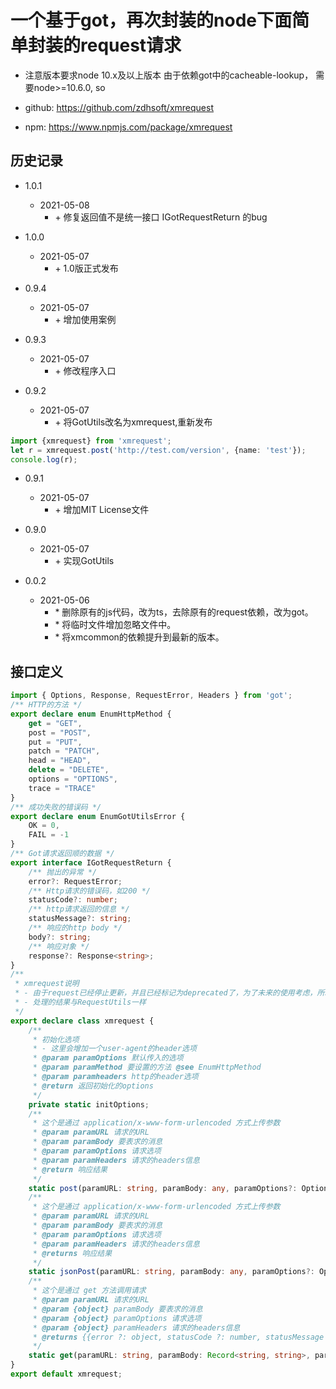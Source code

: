 # 一个基于got，再次封装的node下面简单封装的request请求
- 注意版本要求node 10.x及以上版本 由于依赖got中的cacheable-lookup， 需要node>=10.6.0, so

- github: https://github.com/zdhsoft/xmrequest
- npm: https://www.npmjs.com/package/xmrequest

## 历史记录
- 1.0.1
  - 2021-05-08
    - \+ 修复返回值不是统一接口 IGotRequestReturn 的bug
- 1.0.0
  - 2021-05-07
    - \+ 1.0版正式发布
- 0.9.4
  - 2021-05-07
    - \+ 增加使用案例
- 0.9.3
  - 2021-05-07
    - \+ 修改程序入口

- 0.9.2
  - 2021-05-07
    - \+ 将GotUtils改名为xmrequest,重新发布
```typescript
import {xmrequest} from 'xmrequest';
let r = xmrequest.post('http://test.com/version', {name: 'test'});
console.log(r);

```

- 0.9.1
  - 2021-05-07
    - \+ 增加MIT License文件

- 0.9.0
  - 2021-05-07
    - \+ 实现GotUtils
- 0.0.2
  - 2021-05-06
    - \* 删除原有的js代码，改为ts，去除原有的request依赖，改为got。
    - \* 将临时文件增加忽略文件中。
    - \* 将xmcommon的依赖提升到最新的版本。

## 接口定义
```typescript
import { Options, Response, RequestError, Headers } from 'got';
/** HTTP的方法 */
export declare enum EnumHttpMethod {
    get = "GET",
    post = "POST",
    put = "PUT",
    patch = "PATCH",
    head = "HEAD",
    delete = "DELETE",
    options = "OPTIONS",
    trace = "TRACE"
}
/** 成功失败的错误码 */
export declare enum EnumGotUtilsError {
    OK = 0,
    FAIL = -1
}
/** Got请求返回顺的数据 */
export interface IGotRequestReturn {
    /** 抛出的异常 */
    error?: RequestError;
    /** Http请求的错误码，如200 */
    statusCode?: number;
    /** http请求返回的信息 */
    statusMessage?: string;
    /** 响应的http body */
    body?: string;
    /** 响应对象 */
    response?: Response<string>;
}
/**
 * xmrequest说明
 * - 由于request已经停止更新，并且已经标记为deprecated了，为了未来的使用考虑，所以使用got代替request, 实现了这个类
 * - 处理的结果与RequestUtils一样
 */
export declare class xmrequest {
    /**
     * 初始化选项
     * - 这里会增加一个user-agent的header选项
     * @param paramOptions 默认传入的选项
     * @param paramMethod 要设置的方法 @see EnumHttpMethod
     * @param paramheaders http的header选项
     * @return 返回初始化的options
     */
    private static initOptions;
    /**
     * 这个是通过 application/x-www-form-urlencoded 方式上传参数
     * @param paramURL 请求的URL
     * @param paramBody 要表求的消息
     * @param paramOptions 请求选项
     * @param paramHeaders 请求的headers信息
     * @return 响应结果
     */
    static post(paramURL: string, paramBody: any, paramOptions?: Options, paramheaders?: Headers): Promise<IGotRequestReturn>;
    /**
     * 这个是通过 application/x-www-form-urlencoded 方式上传参数
     * @param paramURL 请求的URL
     * @param paramBody 要表求的消息
     * @param paramOptions 请求选项
     * @param paramHeaders 请求的headers信息
     * @returns 响应结果
     */
    static jsonPost(paramURL: string, paramBody: any, paramOptions?: Options, paramheaders?: Headers): Promise<IGotRequestReturn>;
    /**
     * 这个是通过 get 方法调用请求
     * @param paramURL 请求的URL
     * @param {object} paramBody 要表求的消息
     * @param {object} paramOptions 请求选项
     * @param {object} paramHeaders 请求的headers信息
     * @returns {{error ?: object, statusCode ?: number, statusMessage ?: string, body ?: string, response ?: any}} 响应结果
     */
    static get(paramURL: string, paramBody: Record<string, string>, paramOptions?: {}, paramheaders?: {}): Promise<IGotRequestReturn>;
}
export default xmrequest;


```
